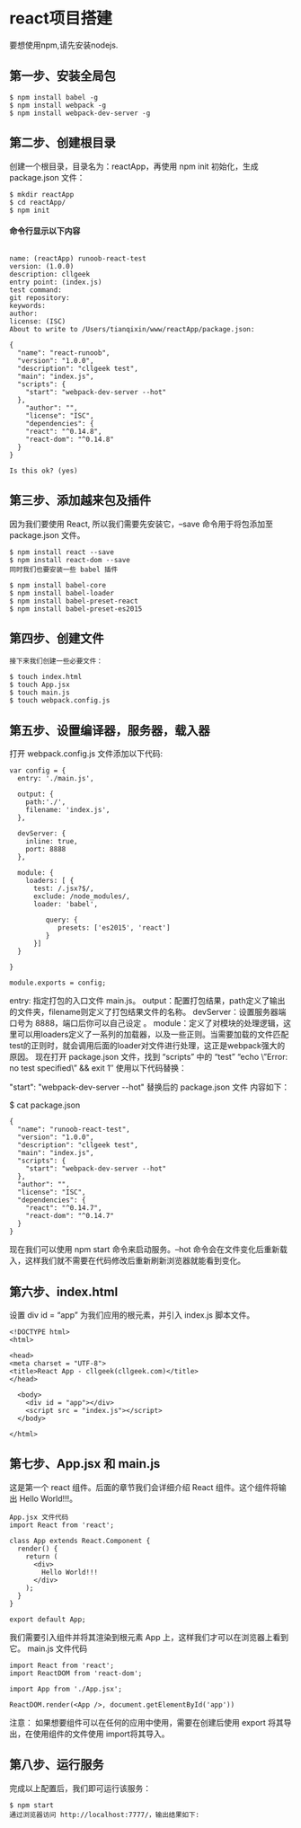 # react项目搭建
要想使用npm,请先安装nodejs.

## 第一步、安装全局包
```
$ npm install babel -g
$ npm install webpack -g
$ npm install webpack-dev-server -g
```
## 第二步、创建根目录

创建一个根目录，目录名为：reactApp，再使用 npm init 初始化，生成 package.json 文件：
```
$ mkdir reactApp
$ cd reactApp/
$ npm init
```
#### 命令行显示以下内容
```

name: (reactApp) runoob-react-test
version: (1.0.0)
description: cllgeek
entry point: (index.js)
test command:
git repository:
keywords:
author:
license: (ISC)
About to write to /Users/tianqixin/www/reactApp/package.json:

{
  "name": "react-runoob",
  "version": "1.0.0",
  "description": "cllgeek test",
  "main": "index.js",
  "scripts": {
    "start": "webpack-dev-server --hot"
  },
    "author": "",
    "license": "ISC",
    "dependencies": {
    "react": "^0.14.8",
    "react-dom": "^0.14.8"
  }
}

Is this ok? (yes)
```
## 第三步、添加越来包及插件
因为我们要使用 React, 所以我们需要先安装它，–save 命令用于将包添加至 package.json 文件。
```
$ npm install react --save
$ npm install react-dom --save
同时我们也要安装一些 babel 插件

$ npm install babel-core
$ npm install babel-loader
$ npm install babel-preset-react
$ npm install babel-preset-es2015
```
## 第四步、创建文件
```
接下来我们创建一些必要文件：

$ touch index.html
$ touch App.jsx
$ touch main.js
$ touch webpack.config.js
```
## 第五步、设置编译器，服务器，载入器

打开 webpack.config.js 文件添加以下代码:
```
var config = {
  entry: './main.js',

  output: {
    path:'./',
    filename: 'index.js',
  },

  devServer: {
    inline: true,
    port: 8888
  },

  module: {
    loaders: [ {
      test: /.jsx?$/,
      exclude: /node_modules/,
      loader: 'babel',

         query: {
            presets: ['es2015', 'react']
         }
      }]
  }

}

module.exports = config;
```
entry: 指定打包的入口文件 main.js。
output：配置打包结果，path定义了输出的文件夹，filename则定义了打包结果文件的名称。
devServer：设置服务器端口号为 8888，端口后你可以自己设定 。
module：定义了对模块的处理逻辑，这里可以用loaders定义了一系列的加载器，以及一些正则。当需要加载的文件匹配test的正则时，就会调用后面的loader对文件进行处理，这正是webpack强大的原因。
现在打开 package.json 文件，找到 “scripts” 中的 “test” “echo \”Error: no test specified\” && exit 1″ 使用以下代码替换：

"start": "webpack-dev-server --hot"
替换后的 package.json 文件 内容如下：

$ cat package.json
```
{
  "name": "runoob-react-test",
  "version": "1.0.0",
  "description": "cllgeek test",
  "main": "index.js",
  "scripts": {
    "start": "webpack-dev-server --hot"
  },
  "author": "",
  "license": "ISC",
  "dependencies": {
    "react": "^0.14.7",
    "react-dom": "^0.14.7"
  }
}
```
现在我们可以使用 npm start 命令来启动服务。–hot 命令会在文件变化后重新载入，这样我们就不需要在代码修改后重新刷新浏览器就能看到变化。

## 第六步、index.html
设置 div id = “app” 为我们应用的根元素，并引入 index.js 脚本文件。
```
<!DOCTYPE html>
<html>

<head>
<meta charset = "UTF-8">
<title>React App - cllgeek(cllgeek.com)</title>
</head>

  <body>
    <div id = "app"></div>
    <script src = "index.js"></script>
  </body>

</html>
```
## 第七步、App.jsx 和 main.js
这是第一个 react 组件。后面的章节我们会详细介绍 React 组件。这个组件将输出 Hello World!!!。
```
App.jsx 文件代码
import React from 'react';

class App extends React.Component {
  render() {
    return (
      <div>
        Hello World!!!
      </div>
    );
  }
}

export default App;
```
我们需要引入组件并将其渲染到根元素 App 上，这样我们才可以在浏览器上看到它。
main.js 文件代码
```
import React from 'react';
import ReactDOM from 'react-dom';

import App from './App.jsx';

ReactDOM.render(<App />, document.getElementById('app'))
```
注意：
如果想要组件可以在任何的应用中使用，需要在创建后使用 export 将其导出，在使用组件的文件使用 import将其导入。
## 第八步、运行服务
完成以上配置后，我们即可运行该服务：
```
$ npm start
通过浏览器访问 http://localhost:7777/，输出结果如下:
```
